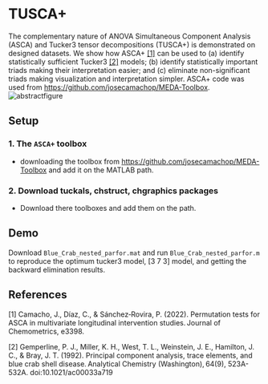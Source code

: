 TUSCA+
=======
The complementary nature of ANOVA Simultaneous Component Analysis (ASCA) and Tucker3 tensor decompositions (TUSCA+) is demonstrated on designed datasets. We show how ASCA+ [\[1\]](#references) can be used to (a) identify statistically sufficient Tucker3 [\[2\]](#references) models; (b) identify statistically important triads making their interpretation easier; and (c) eliminate non-significant triads making visualization and interpretation simpler. 
ASCA+ code was used from https://github.com/josecamachop/MEDA-Toolbox. 
![abstractfigure](https://github.com/FarnooshKoleini/TUSCA-/assets/99754293/709cce72-d9e7-4174-8e8d-a699efd678bd)

## Setup

### 1. The `ASCA+` toolbox
 * downloading the toolbox from https://github.com/josecamachop/MEDA-Toolbox and add it on the MATLAB path.

### 2. Download tuckals, chstruct, chgraphics packages
  * Download there toolboxes and add them on the path.

## Demo

Download `Blue_Crab_nested_parfor.mat` and run `Blue_Crab_nested_parfor.m` to reproduce the optimum tucker3 model, [3 7 3] model, and getting the backward elimination results.

## References

\[1\] Camacho, J., Díaz, C., & Sánchez‐Rovira, P. (2022). Permutation tests for ASCA in multivariate longitudinal intervention studies. Journal of Chemometrics, e3398. 

\[2\] Gemperline, P. J., Miller, K. H., West, T. L., Weinstein, J. E., Hamilton, J. C., & Bray, J. T. (1992). Principal component analysis, trace elements, and blue crab shell disease. Analytical Chemistry (Washington), 64(9), 523A-532A. doi:10.1021/ac00033a719

